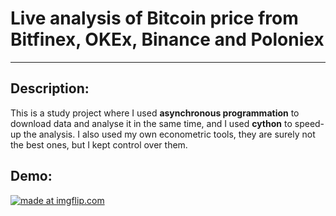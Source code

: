 # Live analysis of Bitcoin price from Bitfinex, OKEx, Binance and Poloniex

***

## Description:
This is a study project where I used **asynchronous programmation** to download data and analyse it in the same time, and I used **cython** to speed-up the analysis. I also used my own econometric tools, they are surely not the best ones, but I kept control over them.

## Demo:
<a href="https://imgflip.com/gif/29i7jb"><img src="https://i.imgflip.com/29i7jb.gif" title="made at imgflip.com"/></a>